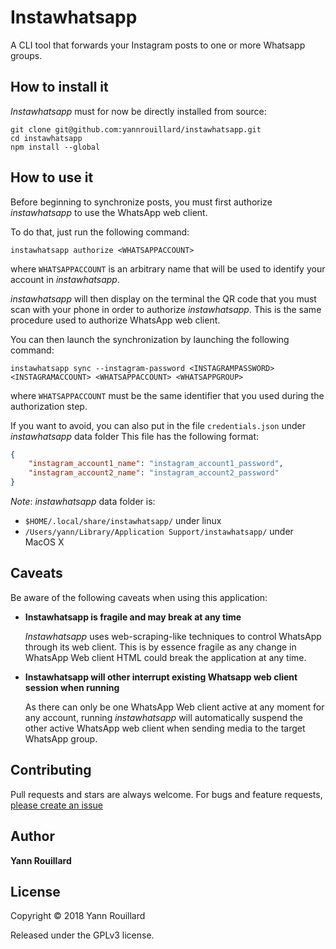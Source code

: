 Instawhatsapp
=============

A CLI tool that forwards your Instagram posts to one or more Whatsapp groups.


How to install it
-----------------

*Instawhatsapp* must for now be directly installed from source:

    git clone git@github.com:yannrouillard/instawhatsapp.git
    cd instawhatsapp
    npm install --global


How to use it
-------------

Before beginning to synchronize posts, you must first authorize *instawhatsapp*
to use the WhatsApp web client.

To do that, just run the following command:

    instawhatsapp authorize <WHATSAPPACCOUNT>

where `WHATSAPPACCOUNT` is an arbitrary name that will be used to identify your account
in *instawhatsapp*.

*instawhatsapp* will then display on the terminal the QR code that you must scan with
your phone in order to authorize *instawhatsapp*. 
This is the same procedure used to authorize WhatsApp web client.

You can then launch the synchronization by launching the following command:

    instawhatsapp sync --instagram-password <INSTAGRAMPASSWORD> <INSTAGRAMACCOUNT> <WHATSAPPACCOUNT> <WHATSAPPGROUP>

where `WHATSAPPACCOUNT` must be the same identifier that you used during the authorization step.

If you want to avoid, you can also put in the file `credentials.json` under *instawhatsapp* data folder
This file has the following format:

```json
{
    "instagram_account1_name": "instagram_account1_password",
    "instagram_account2_name": "instagram_account2_password"
}

```

*Note*: *instawhatsapp* data folder is:
  * `$HOME/.local/share/instawhatsapp/` under linux
  * `/Users/yann/Library/Application Support/instawhatsapp/` under MacOS X



Caveats
-------

Be aware of the following caveats when using this application:

* **Instawhatsapp is fragile and may break at any time**

  *Instawhatsapp* uses web-scraping-like techniques to control WhatsApp through its
  web client. This is by essence fragile as any change in WhatsApp Web client HTML
  could break the application at any time.

* **Instawhatsapp will other interrupt existing Whatsapp web client session when running**

  As there can only be one WhatsApp Web client active at any moment for any account,
  running *instawhatsapp* will automatically suspend the other active WhatsApp web client
  when sending media to the target WhatsApp group.


Contributing
------------

Pull requests and stars are always welcome. For bugs and feature requests, [please create an issue](https://github.com/yannrouillard/instawhatsapp/issues/new)

Author
------

**Yann Rouillard**

License
-------

Copyright © 2018 Yann Rouillard

Released under the GPLv3 license.
